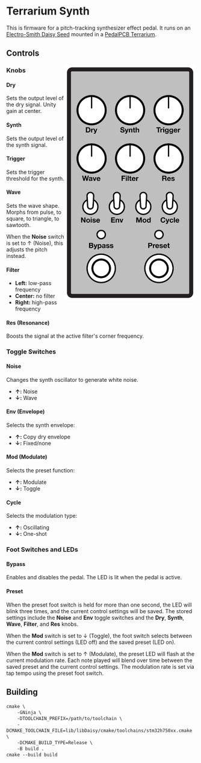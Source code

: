# Terrarium Synth

This is firmware for a pitch-tracking synthesizer effect pedal. It runs on an
[Electro-Smith Daisy Seed](https://www.electro-smith.com/daisy/daisy) mounted
in a [PedalPCB Terrarium](https://www.pedalpcb.com/product/pcb351/).

## Controls

<img align="right" width="350" src="doc/controls.svg" />

### Knobs

#### Dry
Sets the output level of the dry signal.  Unity gain at center.

#### Synth
Sets the output level of the synth signal.

#### Trigger
Sets the trigger threshold for the synth.

#### Wave
Sets the wave shape. Morphs from pulse, to square, to triangle, to sawtooth.

When the **Noise** switch is set to ↑ (Noise), this adjusts the pitch instead.

#### Filter
- **Left:** low-pass frequency
- **Center:** no filter
- **Right:** high-pass frequency

#### Res (Resonance)
Boosts the signal at the active filter's corner frequency.

### Toggle Switches

#### Noise
Changes the synth oscillator to generate white noise.

- **↑:** Noise
- **↓:** Wave

#### Env (Envelope)
Selects the synth envelope:

- **↑:** Copy dry envelope
- **↓:** Fixed/none

#### Mod (Modulate)
Selects the preset function:

- **↑:** Modulate
- **↓:** Toggle

#### Cycle
Selects the modulation type:

- **↑:** Oscillating
- **↓:** One-shot

### Foot Switches and LEDs

#### Bypass
Enables and disables the pedal. The LED is lit when the pedal is active.

#### Preset
When the preset foot switch is held for more than one second, the LED will
blink three times, and the current control settings will be saved. The stored
settings include the **Noise** and **Env** toggle switches and the **Dry**,
**Synth**, **Wave**, **Filter**, and **Res** knobs.

When the **Mod** switch is set to ↓ (Toggle), the foot switch selects between
the current control settings (LED off) and the saved preset (LED on).

When the **Mod** switch is set to ↑ (Modulate), the preset LED will flash at
the current modulation rate. Each note played will blend over time between the
saved preset and the current control settings. The modulation rate is set via
tap tempo using the preset foot switch.

## Building

    cmake \
        -GNinja \
        -DTOOLCHAIN_PREFIX=/path/to/toolchain \
        -DCMAKE_TOOLCHAIN_FILE=lib/libDaisy/cmake/toolchains/stm32h750xx.cmake \
        -DCMAKE_BUILD_TYPE=Release \
        -B build .
    cmake --build build
